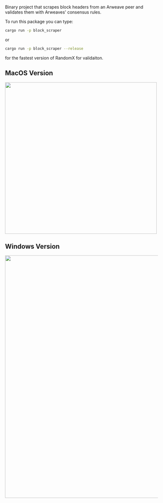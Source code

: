 Binary project that scrapes block headers from an Arweave peer and validates them with Arweaves' consensus rules.

To run this package you can type:

```bash
cargo run -p block_scraper
```

or 
```bash
cargo run -p block_scraper --release
```
for the fastest version of RandomX for validaiton.

## MacOS Version
<img src="https://github.com/ThePeopleOfTheNetwork/arweave_rs/assets/3269261/caeb60db-462a-4254-a5f9-3e5ef4fd5501)" width="500">

## Windows Version
<img src="https://github.com/ThePeopleOfTheNetwork/arweave_rs/assets/3269261/3c73c0a9-67ee-4d8d-80f8-c480610a8fb6)" width="800">

